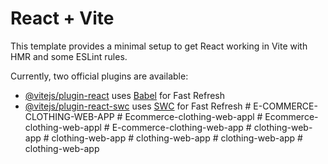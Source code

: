 # React + Vite

This template provides a minimal setup to get React working in Vite with HMR and some ESLint rules.

Currently, two official plugins are available:

- [@vitejs/plugin-react](https://github.com/vitejs/vite-plugin-react/blob/main/packages/plugin-react/README.md) uses [Babel](https://babeljs.io/) for Fast Refresh
- [@vitejs/plugin-react-swc](https://github.com/vitejs/vite-plugin-react-swc) uses [SWC](https://swc.rs/) for Fast Refresh
#   E - C O M M E R C E - C L O T H I N G - W E B - A P P  
 #   E c o m m e r c e - c l o t h i n g - w e b - a p p l  
 #   E c o m m e r c e - c l o t h i n g - w e b - a p p l  
 #   E - c o m m e r c e - c l o t h i n g - w e b - a p p  
 #   c l o t h i n g - w e b - a p p  
 #   c l o t h i n g - w e b - a p p  
 #   c l o t h i n g - w e b - a p p  
 #   c l o t h i n g - w e b - a p p  
 #   c l o t h i n g - w e b - a p p  
 